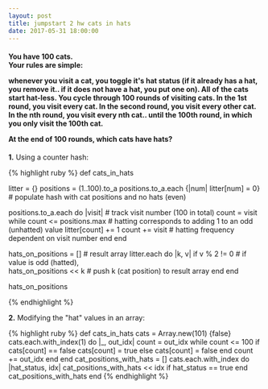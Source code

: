```yaml
---
layout: post
title: jumpstart 2 hw cats in hats
date: 2017-05-31 18:00:00
---
```

<h4>
 <p>You have 100 cats.<br>
 Your rules are simple:</p>
 <p>whenever you visit a cat, you toggle it's hat status (if it
 already has a hat, you remove it.. if it does not have a hat, you put one on).
 All of the cats start hat-less. You cycle through 100 rounds of visiting cats.
 In the 1st round, you visit every cat. In the second round, you visit every other cat.
 In the nth round, you visit every nth cat.. until the 100th round, in which you only
 visit the 100th cat.</p>
 <p>At the end of 100 rounds, which cats have hats?</p>
</h4>

<p><strong>1.</strong> Using a counter hash:</p>

{% highlight ruby %}
 def cats_in_hats

  litter = {}
  positions = (1..100).to_a
  positions.to_a.each {|num| litter[num] = 0} # populate hash with cat positions and no hats (even)

  positions.to_a.each do |visit| # track visit number (100 in total)
    count = visit
    while count <= positions.max  # hatting corresponds to adding 1 to an odd (unhatted) value
      litter[count] += 1
      count += visit # hatting frequency dependent on visit number
    end
  end

  hats_on_positions = [] # result array
  litter.each do |k, v|
    if v % 2 != 0 # if value is odd (hatted),  
      hats_on_positions << k # push k (cat position) to result array
    end
  end

  hats_on_positions

{% endhighlight %}

 <p><strong>2.</strong> Modifying the "hat" values in an array:</p>

{% highlight ruby %}
def cats_in_hats
  cats = Array.new(101) {false}
  cats.each.with_index(1) do |_, out_idx|
    count = out_idx
    while count <= 100
      if cats[count] == false
        cats[count] = true
      else
        cats[count] = false
      end
      count += out_idx
    end
  end
  cat_positions_with_hats = []
  cats.each.with_index do |hat_status, idx|
    cat_positions_with_hats << idx if hat_status == true
  end
  cat_positions_with_hats
end
{% endhighlight %}

